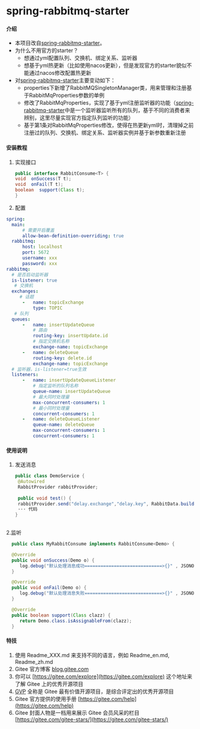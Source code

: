 # spring-rabbitmq-starter

#### 介绍
* 本项目改自[spring-rabbitmq-starter](https://gitee.com/dengshidang/spring-rabbitmq-starter)。
* 为什么不用官方的starter？
    * 想通过yml配置队列、交换机、绑定关系、监听器
    * 想基于yml热更新（比如使用nacos更新），但是发现官方的starter貌似不能通过nacos修改配置热更新
* 对[spring-rabbitmq-starter](https://gitee.com/dengshidang/spring-rabbitmq-starter)主要变动如下：
    * properties下新增了RabbitMQSingletonManager类，用来管理和注册基于RabbitMqProperties参数的单例
    * 修改了RabbitMqProperties，实现了基于yml注册监听器的功能（[spring-rabbitmq-starter](https://gitee.com/dengshidang/spring-rabbitmq-starter)中是一个监听器监听所有的队列，基于不同的消费者来辨别，这里尽量实现官方指定队列监听的功能）
    * 基于第1条对RabbitMqProperties修改，使得在热更新yml时，清理掉之前注册过的队列、交换机、绑定关系、监听器实例并基于新参数重新注册


#### 安装教程

1. 实现接口
   ```java
   public interface RabbitConsume<T> {
   void  onSuccess(T t);
   void  onFail(T t);
   boolean  support(Class t);
   }
   
   ```
2. 配置

  ```yml
spring:
    main:
        # 需要开启覆盖
        allow-bean-definition-overriding: true
    rabbitmq:
        host: localhost 
        port: 5672
        username: xxx
        password: xxx
rabbitmq:
    # 是否启动监听器
    is-listener: true
     # 交换机
    exchanges:
       # 话题
        -   name: topicExchange
            type: TOPIC
     # 队列
    queues:
        -   name: insertUpdateQueue
            # 路由
            routing-key: insertUpdate.id
            # 指定交换机名称
            exchange-name: topicExchange
        -   name: deleteQueue
            routing-key: delete.id
            exchange-name: topicExchange
    # 监听器，is-listener=true生效
    listeners:
        -   name: insertUpdateQueueListener
            # 指定监听的队列名称
            queue-name: insertUpdateQueue
            # 最大同时处理量
            max-concurrent-consumers: 1
            # 最小同时处理量
            concurrent-consumers: 1
        -   name: deleteQueueListener
            queue-name: deleteQueue
            max-concurrent-consumers: 1
            concurrent-consumers: 1
  ```

#### 使用说明

1. 发送消息
   ```java
   public class DemoService {
    @Autowired
    RabbitProvider rabbitProvider;
    
    public void test() {
    rabbitProvider.send("delay.exchange","delay.key", RabbitData.builder().uuid("8888888").message(new Demo)).build(), 3000);
    ··· 代码
   }
  
   ```
2.监听   
 ```java
   public class MyRabbitConsume implements RabbitConsume<Demo> {

   @Override
   public void onSuccess(Demo o) {
      log.debug("默认处理消息成功=============================>{}" , JSONObject.toJSONString(o));
   }

   @Override
   public void onFail(Demo o) {
      log.debug("默认处理消息失败=============================>{}" , JSONObject.toJSONString(o));
   }

   @Override
   public boolean support(Class clazz) {
      return Demo.class.isAssignableFrom(clazz);
   }
 ```


#### 特技

1.  使用 Readme\_XXX.md 来支持不同的语言，例如 Readme\_en.md, Readme\_zh.md
2.  Gitee 官方博客 [blog.gitee.com](https://blog.gitee.com)
3.  你可以 [https://gitee.com/explore](https://gitee.com/explore) 这个地址来了解 Gitee 上的优秀开源项目
4.  [GVP](https://gitee.com/gvp) 全称是 Gitee 最有价值开源项目，是综合评定出的优秀开源项目
5.  Gitee 官方提供的使用手册 [https://gitee.com/help](https://gitee.com/help)
6.  Gitee 封面人物是一档用来展示 Gitee 会员风采的栏目 [https://gitee.com/gitee-stars/](https://gitee.com/gitee-stars/)
